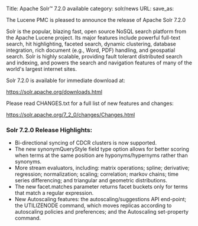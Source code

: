 Title: Apache Solr™ 7.2.0 available
category: solr/news
URL: 
save_as: 

The Lucene PMC is pleased to announce the release of Apache Solr 7.2.0

Solr is the popular, blazing fast, open source NoSQL search platform from the Apache Lucene project. Its major features include powerful full-text search, hit highlighting, faceted search, dynamic clustering, database integration, rich document (e.g., Word, PDF) handling, and geospatial search. Solr is highly scalable, providing fault tolerant distributed search and indexing, and powers the search and navigation features of many of the world's largest internet sites.

Solr 7.2.0 is available for immediate download at:

  <https://solr.apache.org/downloads.html>

Please read CHANGES.txt for a full list of new features and changes:

  <https://solr.apache.org/7_2_0/changes/Changes.html>

### Solr 7.2.0 Release Highlights:

 * Bi-directional syncing of CDCR clusters is now supported.
 * The new synonymQueryStyle field type option allows for better scoring when terms at the same position are hyponyms/hypernyms rather than synonyms.
 * More stream evaluators, including: matrix operations; spline; derivative; regression; normalization; scaling; correlation; markov chains; time series differencing; and triangular and geometric distributions.
 * The new facet.matches parameter returns facet buckets only for terms that match a regular expression.
 * New Autoscaling features: the autoscaling/suggestions API end-point; the UTILIZENODE command, which moves replicas according to autoscaling policies and preferences; and the Autoscaling set-property command.


